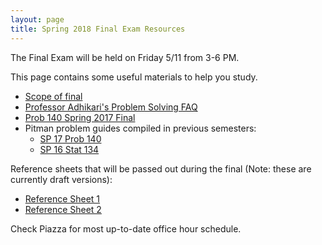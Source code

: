 ```yaml
---
layout: page
title: Spring 2018 Final Exam Resources
---
```


The Final Exam will be held on Friday 5/11 from 3-6 PM.

This page contains some useful materials to help you study.

* [Scope of final](/final_contents)
* [Professor Adhikari's Problem Solving FAQ](https://www.stat.berkeley.edu/~ani/s134s17/faq.html)
* [Prob 140 Spring 2017 Final](/assets/final_sp_17.pdf)
* Pitman problem guides compiled in previous semesters:
    * [SP 17 Prob 140](sp17/assets/Prob140_problems.xlsx)
    * [SP 16 Stat 134](sp17/assets/Stat134_problems.xlsx)

Reference sheets that will be passed out during the final (Note: these
are currently draft versions):

* [Reference Sheet 1](/assets/final_reference.pdf)
* [Reference Sheet 2](/assets/final_reference_code.pdf)

Check Piazza for most up-to-date office hour schedule.